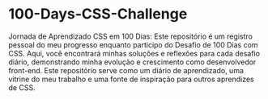 # 100-Days-CSS-Challenge
 Jornada de Aprendizado CSS em 100 Dias: Este repositório é um registro pessoal do meu progresso enquanto participo do Desafio de 100 Dias com CSS. Aqui, você encontrará minhas soluções e reflexões para cada desafio diário, demonstrando minha evolução e crescimento como desenvolvedor front-end. Este repositório serve como um diário de aprendizado, uma vitrine do meu trabalho e uma fonte de inspiração para outros aprendizes de CSS.
